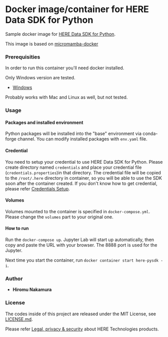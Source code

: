 # Docker image/container for HERE Data SDK for Python

Sample docker image for [HERE Data SDK for Python](https://developer.here.com/documentation/sdk-python-v2/dev_guide/index.html).

This image is based on [micromamba-docker](https://hub.docker.com/r/mambaorg/micromamba)

### Prerequisities

In order to run this container you'll need docker installed.

Only Windows version are tested.

* [Windows](https://docs.docker.com/windows/started)

Probably works with Mac and Linux as well, but not tested.

### Usage

#### Packages and installed environment
Python packages will be installed into the "base" environment via conda-forge channel.
You can modify installed packages with `env.yaml` file.

#### Credential
You need to setup your credential to use HERE Data SDK for Python. Please create directory named `credentials` and place your credential file (`credentials.properties`)in that directory. The credential file will be copied to the `/root/.here` directory in container, so you will be able to use the SDK soon after the container created.
If you don't know how to get credential, please refer [Credentials Setup](https://developer.here.com/documentation/sdk-python-v2/dev_guide/topics/credentials.html).

#### Volumes
Volumes mounted to the container is specified in `docker-compose.yml`. Please change the `volumes` part to your original one.

#### How to run
Run the `docker-compose up`. Jupyter Lab will start up automatically, then copy and paste the URL with your browser. The 8888 port is used for the Jupyter.

Next time you start the container, run `docker container start here-pysdk -i`.

### Author

* **Hiromu Nakamura**

### License

The codes inside of this project are released under the MIT License, see [LICENSE.md](LICENSE.md).

Please refer [Legal, privacy & security](https://legal.here.com/en-gb) about HERE Technologies products.